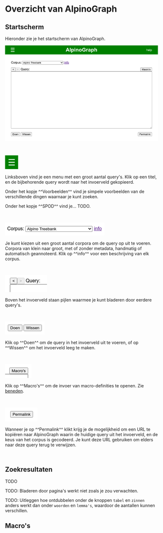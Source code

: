# Overzicht van AlpinoGraph

## Startscherm

Hieronder zie je het startscherm van AlpinoGraph.

![hoofdscherm](img/screen1.png)

<br clear="both">

![querymenu](img/screen1a.png)

Linksboven vind je een menu met een groot aantal query's.
Klik op een titel, en de bijbehorende query wordt naar het invoerveld gekopieerd.

Onder het kopje ^^Voorbeelden^^ vind je simpele voorbeelden van de
verschillende dingen waarnaar je kunt zoeken.

Onder het kopje ^^SPOD^^ vind je... TODO.


<br clear="both">

![corpusmenu](img/screen1b.png)

Je kunt kiezen uit een groot aantal corpora om de query op uit te
voeren. Corpora van klein naar groot, met of zonder metadata,
handmatig of automatisch geannoteerd. Klik op ^^info^^ voor
een beschrijving van elk corpus.

<br clear="both">

![query](img/screen1c.png)

Boven het invoerveld staan pijlen waarmee je kunt bladeren door
eerdere query's.

<br clear="both">

![knoppen](img/screen1d.png)

Klik op ^^Doen^^ om de query in het invoerveld uit te voeren, of op
^^Wissen^^ om het invoerveld leeg te maken.

<br clear="both">

![macro's](img/screen1e.png)

Klik op ^^Macro's^^ om de invoer van macro-definities te openen. Zie [beneden](#macros).

<br clear="both">

![permalink](img/screen1f.png)

Wanneer je op ^^Permalink^^ klikt krijg je de mogelijkheid om een URL
te kopiëren naar AlpinoGraph waarin de huidige query uit het
invoerveld, en de keus van het corpus is gecodeerd. Je kunt deze URL
gebruiken om elders naar deze query terug te verwijzen.

<br clear="both">

## Zoekresultaten

TODO

TODO: Bladeren door pagina's werkt niet zoals je zou verwachten.



TODO: Uitleggen hoe ontdubbelen onder de knoppen `tabel` en `zinnen`
anders werkt dan onder `woorden` en `lemma's`, waardoor de aantallen
kunnen verschillen.

## Macro's

